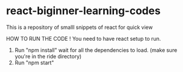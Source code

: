 # react-biginner-learning-codes
This is a repository of smalll snippets of react for quick view

HOW TO RUN THE CODE !
You need to have react setup to run.

1. Run "npm install" wait for all the dependencies to load. (make sure you're in the ride directory)
2. Run "npm start" 

